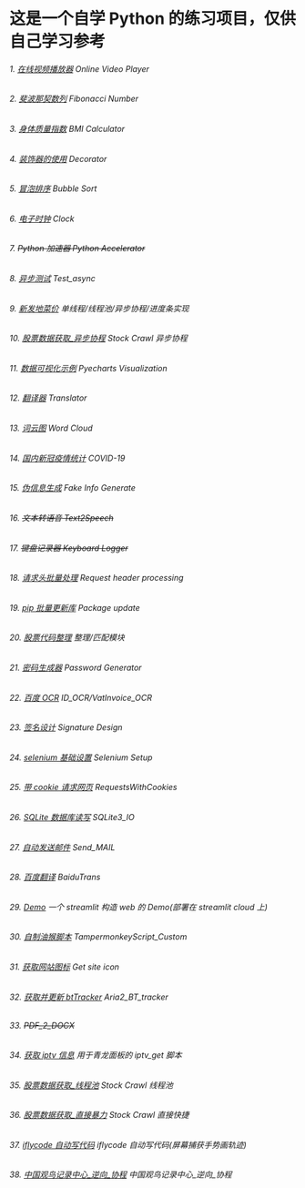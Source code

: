 # 这是一个自学 Python 的练习项目，仅供自己学习参考

###### 1. [在线视频播放器](./Video_player.py) Online Video Player

###### 2. [斐波那契数列](./Fibonacci_number.py) Fibonacci Number

###### 3. [身体质量指数](./BMI_calculator.py) BMI Calculator

###### 4. [装饰器的使用](./Decorator.py) Decorator

###### 5. [冒泡排序](./Bubble_sort.py) Bubble Sort

###### 6. [电子时钟](./Clock.py) Clock

###### 7. ~~Python 加速器 Python Accelerator~~

###### 8. [异步测试](./Test_async.py) Test_async

###### 9. [新发地菜价](./%E6%96%B0%E5%8F%91%E5%9C%B0%E5%B8%82%E5%9C%BA%E4%BF%A1%E6%81%AF%E8%8E%B7%E5%8F%96) 单线程/线程池/异步协程/进度条实现

###### 10. [股票数据获取\_异步协程](./Stock_Get_async.py) Stock Crawl 异步协程

###### 11. [数据可视化示例](./Pyecharts_Visualization.ipynb) Pyecharts Visualization

###### 12. [翻译器](./Translator.py) Translator

###### 13. [词云图](./%E8%AF%8D%E4%BA%91%E5%9B%BE%E7%9A%84%E5%AE%9E%E7%8E%B0) Word Cloud

###### 14. [国内新冠疫情统计](./COVID-19.ipynb) COVID-19

###### 15. [伪信息生成](./Fake_info.py) Fake Info Generate

###### 16. ~~文本转语音 Text2Speech~~

###### 17. ~~键盘记录器 Keyboard Logger~~

###### 18. [请求头批量处理](./Request_header_processing.py) Request header processing

###### 19. [pip 批量更新库](./Package_update.py) Package update

###### 20. [股票代码整理](./Stock_Code_Processing) 整理/匹配模块

###### 21. [密码生成器](./Password_Generator.py) Password Generator

###### 22. [百度 OCR](./Baidu_OCR) ID_OCR/VatInvoice_OCR

###### 23. [签名设计](./Sign_Design.py) Signature Design

###### 24. [selenium 基础设置](./selenium_setup.py) Selenium Setup

###### 25. [带 cookie 请求网页](./RequestsWithCookies.ipynb) RequestsWithCookies

###### 26. [SQLite 数据库读写](./sqlite_IO.py) SQLite3_IO

###### 27. [自动发送邮件](./Send_Mail.py) Send_MAIL

###### 28. [百度翻译](./BaiduTrans) BaiduTrans

###### 29. [Demo](./demo.py) 一个 streamlit 构造 web 的 Demo(部署在 streamlit cloud 上)

###### 30. [自制油猴脚本](./TampermonkeyScript_Custom/) TampermonkeyScript_Custom

###### 31. [获取网站图标](./Get_site_icon.py) Get site icon

###### 32. [获取并更新 btTracker](./Aria2_BT_tracker.py) Aria2_BT_tracker

###### 33. ~~PDF_2_DOCX~~

###### 34. [获取 iptv 信息](./iptv_get.py) 用于青龙面板的 iptv_get 脚本

###### 35. [股票数据获取\_线程池](./Stock_Get_thread.py) Stock Crawl 线程池

###### 36. [股票数据获取\_直接暴力](./Stock_Get_direct.py) Stock Crawl 直接快捷

###### 37. [iflycode 自动写代码](./iflycode自动写代码.py) iflycode 自动写代码(屏幕捕获手势画轨迹)

###### 38. [中国观鸟记录中心\_逆向\_协程](./中国观鸟记录中心_协程.py) 中国观鸟记录中心\_逆向\_协程
